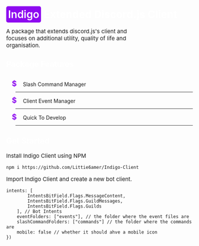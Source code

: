 <div>
<h1><span>Indigo</span> Extended Discord.js Client</h1>
<p>A package that extends discord.js's client and focuses on additional utility, quality of life and organisation.</p>
<h2>Package Features</h2>
<ul>
    <li>Slash Command Manager</li>
    <li>Client Event Manager</li>
    <li>Quick To Develop</li>
</ul><style>
    @import url('https://fonts.googleapis.com/css2?family=Finlandica&display=swap');
    h1, h2 {
        color: #fff
    }
    h1 span {
        background-color: #8e0af0; padding: 5px; color: #fff; font-weight: 600; border-radius: 5px
    }
    p {
        font-size: 15px; width: 75%
    }
    ul {
        list-style: none;
        padding-left: 1.8em;
    }
    ul li {
        border-bottom: 1px #333 solid;
    }
    ul li::before {
        content: "$";
        color: #8e0af0;
        font-weight: bold;
        display: inline-block;
        width: 1em;
        margin-left: -1em;
        padding: .5em;
        font-size: 20px
    }
</style>
</div>

## Get Started
Install Indigo Client using NPM
```
npm i https://github.com/Littie6amer/Indigo-Client
```
Import Indigo Client and create a new bot client.
```import { Client } from "indigo-client"import { IntentsBitField } from "discord.js"const client = new Client({
intents: [
        IntentsBitField.Flags.MessageContent, 
        IntentsBitField.Flags.GuildMessages, 
        IntentsBitField.Flags.Guilds
    ], // Bot Intents
    eventFolders: ["events"], // the folder where the event files are
    slashCommandFolders: ["commands"] // the folder where the commands are
    mobile: false // whether it should ahve a mobile icon
})
```
